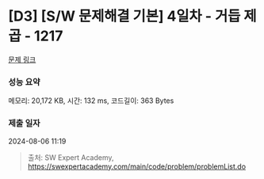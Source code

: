 # [D3] [S/W 문제해결 기본] 4일차 - 거듭 제곱 - 1217 

[문제 링크](https://swexpertacademy.com/main/code/problem/problemDetail.do?contestProbId=AV14dUIaAAUCFAYD) 

### 성능 요약

메모리: 20,172 KB, 시간: 132 ms, 코드길이: 363 Bytes

### 제출 일자

2024-08-06 11:19



> 출처: SW Expert Academy, https://swexpertacademy.com/main/code/problem/problemList.do